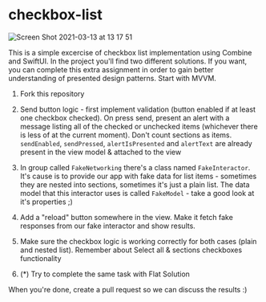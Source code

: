 # checkbox-list

![Screen Shot 2021-03-13 at 13 17 51](https://user-images.githubusercontent.com/5887913/111030045-6f790280-8400-11eb-8eec-523703c380f9.png)

This is a simple excercise of checkbox list implementation using Combine and SwiftUI. In the project you'll find two different solutions. If you want, you can complete this extra assignment in order to gain better understanding of presented design patterns. Start with MVVM.

1. Fork this repository
  
2. Send button logic - first implement validation (button enabled if at least one checkbox checked). On press send, present an alert with a message listing all of the checked or unchecked items (whichever there is less of at the current moment). Don't count sections as items. `sendEnabled`, `sendPressed`, `alertIsPresented` and `alertText` are already present in the view model & attached to the view 

3. In group called `FakeNetworking` there's a class named `FakeInteractor`. It's cause is to provide our app with fake data for list items - sometimes they are nested into sections, sometimes it's just a plain list. The data model that this interactor uses is called `FakeModel` - take a good look at it's properties ;)

4. Add a "reload" button somewhere in the view. Make it fetch fake responses from our fake interactor and show results.

5. Make sure the checkbox logic is working correctly for both cases (plain and nested list). Remember about Select all & sections checkboxes functionality

6. (*) Try to complete the same task with Flat Solution

When you're done, create a pull request so we can discuss the results :)
